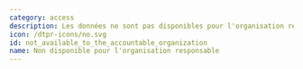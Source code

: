 ```yaml
---
category: access
description: Les données ne sont pas disponibles pour l'organisation responsable
icon: /dtpr-icons/no.svg
id: not_available_to_the_accountable_organization
name: Non disponible pour l'organisation responsable
---
```

